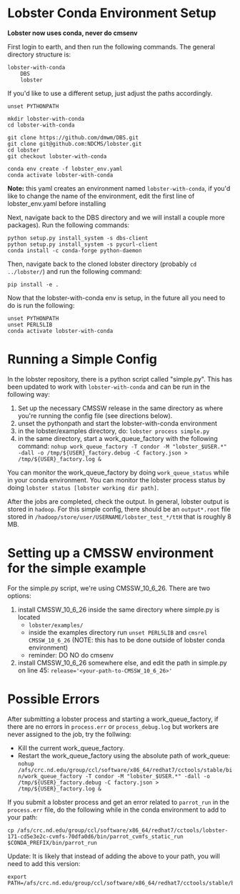 # Lobster Conda Environment Setup
**Lobster now uses conda, never do cmsenv**

First login to earth, and then run the following commands. 
The general directory structure is: 
```
lobster-with-conda
    DBS
    lobster
``` 
If you'd like to use a different setup, just adjust the paths accordingly.
```
unset PYTHONPATH

mkdir lobster-with-conda
cd lobster-with-conda

git clone https://github.com/dmwm/DBS.git
git clone git@github.com:NDCMS/lobster.git
cd lobster
git checkout lobster-with-conda

conda env create -f lobster_env.yaml
conda activate lobster-with-conda
```

**Note:** this yaml creates an environment named `lobster-with-conda`, if you'd like to change the name of the environment, edit the first line of lobster_env.yaml before installing

Next, navigate back to the DBS directory and we will install a couple more packages). Run the following commands: 
```
python setup.py install_system -s dbs-client
python setup.py install_system -s pycurl-client
conda install -c conda-forge python-daemon
```

Then, navigate back to the cloned lobster directory (probably `cd ../lobster/`) and run the following command: 
```
pip install -e .
```

Now that the lobster-with-conda env is setup, in the future all you need to do is run the following: 
```
unset PYTHONPATH
unset PERL5LIB
conda activate lobster-with-conda
```

# Running a Simple Config
In the lobster repository, there is a python script called "simple.py". This has been updated to work with `lobster-with-conda` and can be run in the following way: 

1. Set up the necessary CMSSW release in the same directory as where you're running the config file (see directions below).
2. unset the pythonpath and start the lobster-with-conda environment 
3. in the lobster/examples directory, do:  `lobster process simple.py`
4. in the same directory, start a work_queue_factory with the following command: `nohup work_queue_factory -T condor -M "lobster_$USER.*" -dall -o /tmp/${USER}_factory.debug -C factory.json > /tmp/${USER}_factory.log &`

You can monitor the work_queue_factory by doing `work_queue_status` while in your conda environment.
You can monitor the lobster process status by doing `lobster status [lobster working dir path]`. 

After the jobs are completed, check the output. In general, lobster output is stored in `hadoop`. For this simple config, there should be an `output*.root` file stored in `/hadoop/store/user/USERNAME/lobster_test_*/ttH` that is roughly 8 MB. 

# Setting up a CMSSW environment for the simple example
For the simple.py script, we're using CMSSW_10_6_26. There are two options: 
1. install CMSSW_10_6_26 inside the same directory where simple.py is located 
    - `lobster/examples/`
    - inside the examples directory run `unset PERL5LIB` and `cmsrel CMSSW_10_6_26` (NOTE: this has to be done outside of lobster conda environment)
    - reminder: DO NO do cmsenv
2. install CMSSW_10_6_26 somewhere else, and edit the path in simple.py on line 45: `release='<your-path-to-CMSSW_10_6_26>'`

# Possible Errors
After submitting a lobster process and starting a work_queue_factory, if there are no errors in `process.err` or `process_debug.log` but workers are never assigned to the job, try the follwing: 
- Kill the current work_queue_factory. 
- Restart the work_queue_factory using the absolute path of work_queue: `nohup /afs/crc.nd.edu/group/ccl/software/x86_64/redhat7/cctools/stable/bin/work_queue_factory -T condor -M "lobster_$USER.*" -dall -o /tmp/${USER}_factory.debug -C factory.json > /tmp/${USER}_factory.log &`

If you submit a lobster process and get an error related to `parrot_run` in the `process.err` file, do the following while in the conda environment to add to your path: 
```
cp /afs/crc.nd.edu/group/ccl/software/x86_64/redhat7/cctools/lobster-171-cd5e3e2c-cvmfs-70dfa0d6/bin/parrot_cvmfs_static_run $CONDA_PREFIX/bin/parrot_run
```

Update: 
It is likely that instead of adding the above to your path, you will need to add this version: 
```
export PATH=/afs/crc.nd.edu/group/ccl/software/x86_64/redhat7/cctools/stable/bin:$PATH
```
